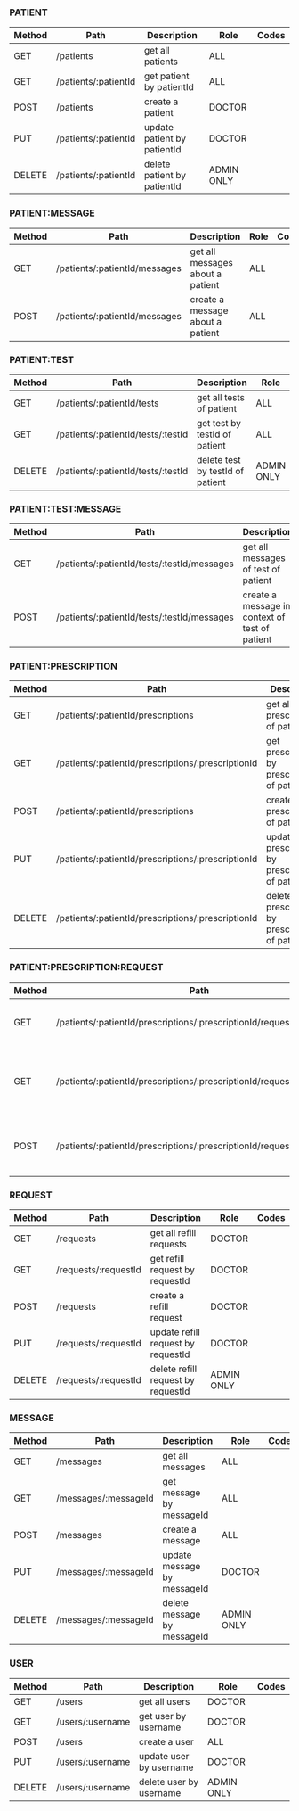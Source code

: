 ### PATIENT
| Method | Path                 | Description                 | Role       | Codes |
|--------|----------------------|-----------------------------|------------|-------|
| GET    | /patients            | get all patients            | ALL        |       |
| GET    | /patients/:patientId | get patient by patientId    | ALL        |       |
| POST   | /patients            | create a patient            | DOCTOR     |       |
| PUT    | /patients/:patientId | update patient by patientId | DOCTOR     |       |
| DELETE | /patients/:patientId | delete patient by patientId | ADMIN ONLY |       |

### PATIENT:MESSAGE
| Method | Path                          | Description                      | Role | Codes |
|--------|-------------------------------|----------------------------------|------|-------|
| GET    | /patients/:patientId/messages | get all messages about a patient | ALL  |       |
| POST   | /patients/:patientId/messages | create a message about a patient | ALL  |       |

### PATIENT:TEST
| Method | Path                               | Description                      | Role       | Codes |
|--------|------------------------------------|----------------------------------|------------|-------|
| GET    | /patients/:patientId/tests         | get all tests of patient         | ALL        |       |
| GET    | /patients/:patientId/tests/:testId | get test by testId of patient    | ALL        |       |
| DELETE | /patients/:patientId/tests/:testId | delete test by testId of patient | ADMIN ONLY |       |

### PATIENT:TEST:MESSAGE
| Method | Path                                        | Description                                    | Role | Codes |
|--------|---------------------------------------------|------------------------------------------------|------|-------|
| GET    | /patients/:patientId/tests/:testId/messages | get all messages of test of patient            | ALL  |       |
| POST   | /patients/:patientId/tests/:testId/messages | create a message in context of test of patient | ALL  |       |

### PATIENT:PRESCRIPTION
| Method | Path                                               | Description                                      | Role   | Codes |
|--------|----------------------------------------------------|--------------------------------------------------|--------|-------|
| GET    | /patients/:patientId/prescriptions                 | get all prescriptions of patient                 | ALL    |       |
| GET    | /patients/:patientId/prescriptions/:prescriptionId | get prescription by prescriptionId of patient    | ALL    |       |
| POST   | /patients/:patientId/prescriptions                 | create a prescription of patient                 | DOCTOR |       |
| PUT    | /patients/:patientId/prescriptions/:prescriptionId | update prescription by prescriptionId of patient | DOCTOR |       |
| DELETE | /patients/:patientId/prescriptions/:prescriptionId | delete prescription by prescriptionId of patient | DOCTOR |       |

### PATIENT:PRESCRIPTION:REQUEST
| Method | Path                                                                   | Description                                                | Role | Codes |
|--------|------------------------------------------------------------------------|------------------------------------------------------------|------|-------|
| GET    | /patients/:patientId/prescriptions/:prescriptionId/requests            | get all refill requests of prescription of patient         | ALL  |       |
| GET    | /patients/:patientId/prescriptions/:prescriptionId/requests/:requestId | get refill request by requestId of prescription of patient | ALL  |       |
| POST   | /patients/:patientId/prescriptions/:prescriptionId/requests            | create a refill request of prescription of patient         | ALL  |       |

### REQUEST
| Method | Path                 | Description                        | Role       | Codes |
|--------|----------------------|------------------------------------|------------|-------|
| GET    | /requests            | get all refill requests            | DOCTOR     |       |
| GET    | /requests/:requestId | get refill request by requestId    | DOCTOR     |       |
| POST   | /requests            | create a refill request            | DOCTOR     |       |
| PUT    | /requests/:requestId | update refill request by requestId | DOCTOR     |       |
| DELETE | /requests/:requestId | delete refill request by requestId | ADMIN ONLY |       |

### MESSAGE
| Method | Path                 | Description                 | Role       | Codes |
|--------|----------------------|-----------------------------|------------|-------|
| GET    | /messages            | get all messages            | ALL        |       |
| GET    | /messages/:messageId | get message by messageId    | ALL        |       |
| POST   | /messages            | create a message            | ALL        |       |
| PUT    | /messages/:messageId | update message by messageId | DOCTOR     |       |
| DELETE | /messages/:messageId | delete message by messageId | ADMIN ONLY |       |

### USER
| Method | Path             | Description             | Role       | Codes |
|--------|------------------|-------------------------|------------|-------|
| GET    | /users           | get all users           | DOCTOR     |       |
| GET    | /users/:username | get user by username    | DOCTOR     |       |
| POST   | /users           | create a user           | ALL        |       |
| PUT    | /users/:username | update user by username | DOCTOR     |       |
| DELETE | /users/:username | delete user by username | ADMIN ONLY |       |



